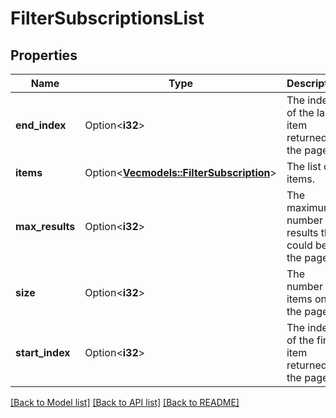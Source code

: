 # FilterSubscriptionsList

## Properties

Name | Type | Description | Notes
------------ | ------------- | ------------- | -------------
**end_index** | Option<**i32**> | The index of the last item returned on the page. | [optional][readonly]
**items** | Option<[**Vec<models::FilterSubscription>**](FilterSubscription.md)> | The list of items. | [optional][readonly]
**max_results** | Option<**i32**> | The maximum number of results that could be on the page. | [optional][readonly]
**size** | Option<**i32**> | The number of items on the page. | [optional][readonly]
**start_index** | Option<**i32**> | The index of the first item returned on the page. | [optional][readonly]

[[Back to Model list]](../README.md#documentation-for-models) [[Back to API list]](../README.md#documentation-for-api-endpoints) [[Back to README]](../README.md)


